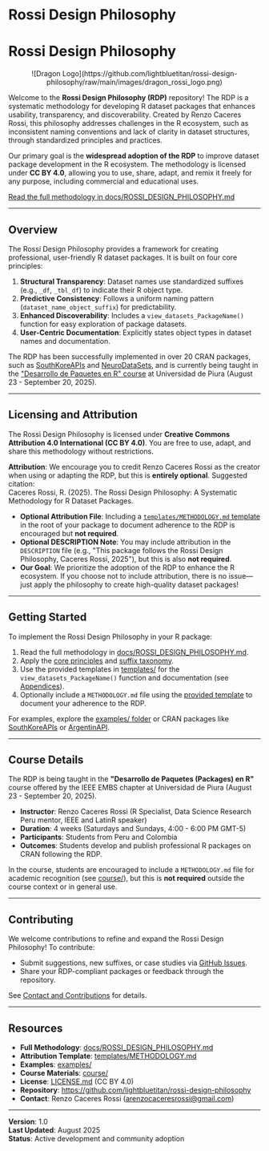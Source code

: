 # Rossi Design Philosophy

# Rossi Design Philosophy

<center>![Dragon Logo](https://github.com/lightbluetitan/rossi-design-philosophy/raw/main/images/dragon_rossi_logo.png)</center>

Welcome to the **Rossi Design Philosophy (RDP)** repository! The RDP is a systematic methodology for developing R dataset packages that enhances usability, transparency, and discoverability. Created by Renzo Caceres Rossi, this philosophy addresses challenges in the R ecosystem, such as inconsistent naming conventions and lack of clarity in dataset structures, through standardized principles and practices.

Our primary goal is the **widespread adoption of the RDP** to improve dataset package development in the R ecosystem. The methodology is licensed under **CC BY 4.0**, allowing you to use, share, adapt, and remix it freely for any purpose, including commercial and educational uses.

[Read the full methodology in docs/ROSSI_DESIGN_PHILOSOPHY.md](docs/ROSSI_DESIGN_PHILOSOPHY.md)

---

## Overview

The Rossi Design Philosophy provides a framework for creating professional, user-friendly R dataset packages. It is built on four core principles:

1. **Structural Transparency**: Dataset names use standardized suffixes (e.g., `_df`, `_tbl_df`) to indicate their R object type.
2. **Predictive Consistency**: Follows a uniform naming pattern (`dataset_name_object_suffix`) for predictability.
3. **Enhanced Discoverability**: Includes a `view_datasets_PackageName()` function for easy exploration of package datasets.
4. **User-Centric Documentation**: Explicitly states object types in dataset names and documentation.

The RDP has been successfully implemented in over 20 CRAN packages, such as [SouthKoreAPIs](https://lightbluetitan.github.io/southkoreapis/) and [NeuroDataSets](https://lightbluetitan.github.io/neurodatasets/), and is currently being taught in the ["Desarrollo de Paquetes en R" course](#course-details) at Universidad de Piura (August 23 - September 20, 2025).

---

## Licensing and Attribution

The Rossi Design Philosophy is licensed under **Creative Commons Attribution 4.0 International (CC BY 4.0)**. You are free to use, adapt, and share this methodology without restrictions.

**Attribution**: We encourage you to credit Renzo Caceres Rossi as the creator when using or adapting the RDP, but this is **entirely optional**. Suggested citation:  
Caceres Rossi, R. (2025). The Rossi Design Philosophy: A Systematic Methodology for R Dataset Packages.

- **Optional Attribution File**: Including a [`templates/METHODOLOGY.md` template](templates/METHODOLOGY.md) in the root of your package to document adherence to the RDP is encouraged but **not required**.
- **Optional DESCRIPTION Note**: You may include attribution in the `DESCRIPTION` file (e.g., "This package follows the Rossi Design Philosophy, Caceres Rossi, 2025"), but this is also **not required**.
- **Our Goal**: We prioritize the adoption of the RDP to enhance the R ecosystem. If you choose not to include attribution, there is no issue—just apply the philosophy to create high-quality dataset packages!

---

## Getting Started

To implement the Rossi Design Philosophy in your R package:
1. Read the full methodology in [docs/ROSSI_DESIGN_PHILOSOPHY.md](docs/ROSSI_DESIGN_PHILOSOPHY.md).
2. Apply the [core principles](#core-principles) and [suffix taxonomy](#suffix-taxonomy).
3. Use the provided templates in [templates/](templates/) for the `view_datasets_PackageName()` function and documentation (see [Appendices](docs/ROSSI_DESIGN_PHILOSOPHY.md#appendices)).
4. Optionally include a `METHODOLOGY.md` file using the [provided template](templates/METHODOLOGY.md) to document your adherence to the RDP.

For examples, explore the [examples/ folder](examples/) or CRAN packages like [SouthKoreAPIs](https://lightbluetitan.github.io/southkoreapis/) or [ArgentinAPI](https://lightbluetitan.github.io/argentinapi/).

---

## Course Details

The RDP is being taught in the **"Desarrollo de Paquetes (Packages) en R"** course offered by the IEEE EMBS chapter at Universidad de Piura (August 23 - September 20, 2025).

- **Instructor**: Renzo Caceres Rossi (R Specialist, Data Science Research Peru mentor, IEEE and LatinR speaker)
- **Duration**: 4 weeks (Saturdays and Sundays, 4:00 - 6:00 PM GMT-5)
- **Participants**: Students from Peru and Colombia
- **Outcomes**: Students develop and publish professional R packages on CRAN following the RDP.

In the course, students are encouraged to include a `METHODOLOGY.md` file for academic recognition (see [course/](#course-details)), but this is **not required** outside the course context or in general use.

---

## Contributing

We welcome contributions to refine and expand the Rossi Design Philosophy! To contribute:
- Submit suggestions, new suffixes, or case studies via [GitHub Issues](https://github.com/lightbluetitan/rossi-design-philosophy/issues).
- Share your RDP-compliant packages or feedback through the repository.

See [Contact and Contributions](docs/ROSSI_DESIGN_PHILOSOPHY.md#contact-and-contributions) for details.

---

## Resources

- **Full Methodology**: [docs/ROSSI_DESIGN_PHILOSOPHY.md](docs/ROSSI_DESIGN_PHILOSOPHY.md)
- **Attribution Template**: [templates/METHODOLOGY.md](templates/METHODOLOGY.md)
- **Examples**: [examples/](examples/)
- **Course Materials**: [course/](course/)
- **License**: [LICENSE.md](LICENSE.md) (CC BY 4.0)
- **Repository**: https://github.com/lightbluetitan/rossi-design-philosophy
- **Contact**: Renzo Caceres Rossi (arenzocaceresrossi@gmail.com)

---

**Version**: 1.0  
**Last Updated**: August 2025  
**Status**: Active development and community adoption